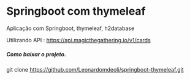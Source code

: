 # Springboot com thymeleaf

Aplicação com Springboot, thymeleaf, h2database 

Utilizando API : https://api.magicthegathering.io/v1/cards

##### Como baixar o projeto.
git clone https://github.com/Leonardomdeoli/springboot-thymeleaf.git
